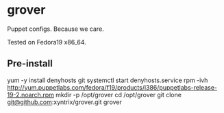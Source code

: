 grover
======

Puppet configs.  Because we care.

Tested on Fedora19 x86_64.

Pre-install
-------------

yum -y install denyhosts git
systemctl start denyhosts.service
rpm -ivh http://yum.puppetlabs.com/fedora/f19/products/i386/puppetlabs-release-19-2.noarch.rpm
mkdir -p /opt/grover
cd /opt/grover
git clone git@github.com:xyntrix/grover.git grover
